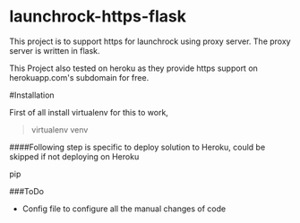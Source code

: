 launchrock-https-flask
======================
This project is to support https for launchrock using proxy server. The proxy server is written in flask.

This Project also tested on heroku as they provide https support on herokuapp.com's subdomain for free.

#Installation

First of all install virtualenv for this to work,

> virtualenv venv


####Following step is specific to deploy solution to Heroku, could be skipped if not deploying on Heroku

pip 

###ToDo
- Config file to configure all the manual changes of code
